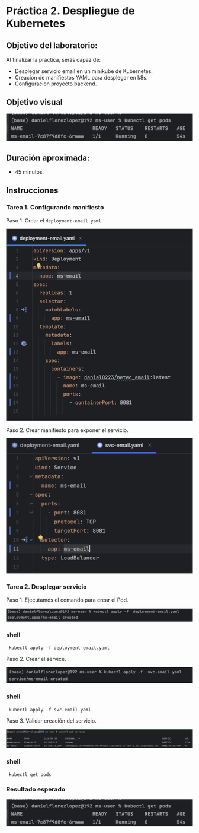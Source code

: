 # Práctica 2. Despliegue de Kubernetes

## Objetivo del laboratorio:
Al finalizar la práctica, serás capaz de:

- Desplegar servicio email en un minikube de Kubernetes.
- Creacion de manifiestos YAML para desplegar en k8s.
- Configuracion proyecto backend.

## Objetivo visual

![diagrama1](../images/Capitulo2/cap2_obt_final.png)

## Duración aproximada:
- 45 minutos.
  
## Instrucciones

### Tarea 1. Configurando manifiesto

Paso 1. Crear el `deployment-email.yaml`.

![diagrama1](../images/Capitulo2/cap2_manifiesto1.png)

Paso 2. Crear manifiesto para exponer el servicio.

![diagrama1](../images/Capitulo2/cap2_manifiesto2.png)

### Tarea 2. Desplegar servicio

Paso 1. Ejecutamos el comando para crear el Pod.

![diagrama1](../images/Capitulo2/cap2_deploy1.png)

### shell
```shell
 kubectl apply -f deployment-email.yaml
```

Paso 2. Crear el service.

![diagrama1](../images/Capitulo2/cap2_deploy2.png)

### shell
```shell
 kubectl apply -f svc-email.yaml
```

Paso 3. Validar creación del servicio.

![diagrama1](../images/Capitulo2/cap2_deploy3.png)

### shell
```shell
 kubectl get pods
```


### Resultado esperado
![diagrama1](../images/Capitulo2/cap2_obt_final.png)
